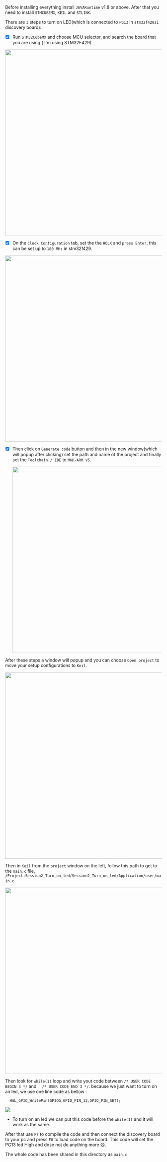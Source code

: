 Before installing everything install `JAVARuntime` v1.8 or above. After that you need to install `STMCUBEMX`, `KEIL` and `STLINK`.

There are `3` steps to turn on LED(which is connected to `PG13` in `stm32f429zi` discovery board):
 - [x]  Run `STM32CubeMX` and choose MCU selector, and search the board that you are using.( I'm using STM32F429)
 <p align="center">
  <img 
    width="1200"
    height="600"
    src="../../images/s2/step1.png"
  >
</p>

 - [x] On the `Clock Configuration` tab, set the the `HCLK` and `press Enter`, this can be set up to `180 MHz` in stm32f429.
  <p align="center">
  <img 
    width="1200"
    height="600"
    src="../../images/s2/step2.png"
  >
</p>

 - [x] Then click on `Generate code` button and then in the new window(which will popup after clicking) set the path and name of the project and finally
 set the `Toolchain / IDE` to `MKD-ARM V5`.
   <p align="center">
   <img 
    width="1200"
    height="600"
    src="../../images/s2/step3.png"
  >
</p>
 
 After these steps a window will popup and you can choose `Open project` to move your setup configurations to  `Keil`.
   <p align="left">
   <img 
    width="1200"
    height="600"
    src="../../images/s2/step4.png"
  >
</p>

Then in `Keil` from the `project` window on the left, follow this path to get to the `main.c` file, `/Project:Session2_Turn_on_led/Session2_Turn_on_led/Application/user/main.c`.

   <p align="left">
   <img 
    width="800"
    height="600"
    src="../../images/s2/step4.5.png"
  >
</p>

Then look for `while(1)` loop and write yout code between `/* USER CODE BEGIN 3 */` and `  /* USER CODE END 3 */`. because we just want to turn on an led, we use one line code as bellow :
```
  HAL_GPIO_WritePin(GPIOG,GPIO_PIN_13,GPIO_PIN_SET);
```
   <p align="left">
   <img 
    src="../../images/s2/step5.png"
  >
</p>

* To turn on an led we can put this code before the `while(1)` and it will work as the same.

After that use `F7` to compile the code and then connect the discovery board to your pc and press `F8` to load code on the board. This code will set the PG13 led High and dose not do anything more :laughing:.

The whole code has been shared in this directory as `main.c`


